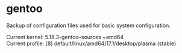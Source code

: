 # gentoo

Backup of configuration files used for basic system configuration.

Current kernel: 5.18.3-gentoo-sources ~amd64  
Current profile: [8] default/linux/amd64/17.1/desktop/plasma (stable)  

